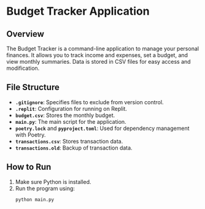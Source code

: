 # Budget Tracker Application

## Overview
The Budget Tracker is a command-line application to manage your personal finances. It allows you to track income and expenses, set a budget, and view monthly summaries. Data is stored in CSV files for easy access and modification.

## File Structure
- **`.gitignore`**: Specifies files to exclude from version control.
- **`.replit`**: Configuration for running on Replit.
- **`budget.csv`**: Stores the monthly budget.
- **`main.py`**: The main script for the application.
- **`poetry.lock`** and **`pyproject.toml`**: Used for dependency management with Poetry.
- **`transactions.csv`**: Stores transaction data.
- **`transactions.old`**: Backup of transaction data.

## How to Run
1. Make sure Python is installed.
2. Run the program using:
   ```bash
   python main.py

